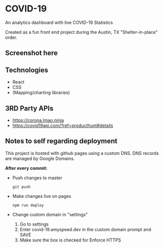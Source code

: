 # COVID-19
An analytics dashboard with live COVID-19 Statistics

Created as a fun front end project during the Austin, TX "Shelter-in-place" order.

## Screenshot here

## Technologies
* React
* CSS
* (Mapping/charting libraries)

## 3RD Party APIs
* https://corona.lmao.ninja
* https://covid19api.com/?ref=producthunt#details

## Notes to self regarding deployment
This project is hosted with github pages using a custom DNS. DNS records are managed by Google Domains.

**After every commit:**
* Push changes to master

   ``` git push ```
* Make changes live on pages

   ``` npm run deploy ```
* Change custom domain in "settings"

   1. Go to settings
   2. Enter covid-19.amyspeed.dev in the custom domain prompt and SAVE
   3. Make sure the box is checked for Enforce HTTPS


